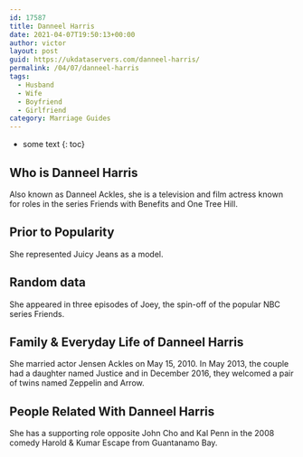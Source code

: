 ```yaml
---
id: 17587
title: Danneel Harris
date: 2021-04-07T19:50:13+00:00
author: victor
layout: post
guid: https://ukdataservers.com/danneel-harris/
permalink: /04/07/danneel-harris
tags:
  - Husband
  - Wife
  - Boyfriend
  - Girlfriend
category: Marriage Guides
---
```


* some text
{: toc}


## Who is Danneel Harris



Also known as Danneel Ackles, she is a television and film actress known for roles in the series Friends with Benefits and One Tree Hill.

                
                
                
## Prior to Popularity



She represented Juicy Jeans as a model.

                
                
                
## Random data



She appeared in three episodes of Joey, the spin-off of the popular NBC series Friends.

                
                
                
## Family & Everyday Life of Danneel Harris



She married actor Jensen Ackles on May 15, 2010. In May 2013, the couple had a daughter named Justice and in December 2016, they welcomed a pair of twins named Zeppelin and Arrow.

                
                
                
## People Related With Danneel Harris



She has a supporting role opposite John Cho and Kal Penn in the 2008 comedy Harold & Kumar Escape from Guantanamo Bay.

                
              
            
          
          
          